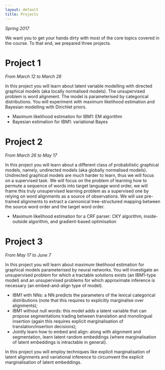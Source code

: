 ```yaml
---
layout: default
title: Projects
---
```


*Spring 2017*

We want you to get your hands dirty with most of the core topics covered in the course. 
To that end, we prepared three projects.

# Project 1 

*From March 12 to March 26*

In this project you will learn about latent variable modelling with directed graphical models (aka locally normalised models).
The unsupervised problem is word alignment. The model is parameterised by categorical distributions. 
You will experiment with maximum likelihood estimation and Bayesian modelling with Dirichlet priors.

* Maximum likelihood estimation for IBM1: EM algorithm
* Bayesian estimation for IBM1: variational Bayes

# Project 2 

*From March 26 to May 17*

In this project you will learn about a different class of probabilistic graphical models, namely, undirected models (aka globally normalised models). 
Undirected graphical models are much harder to learn, thus we will focus on a supervised task. We will focus on the problem of learning how to permute a sequence of words into target language word order, we will frame this truly unsupervised learning problem as a supervised one by relying on word alignments as a source of observations. We will use pre-trained alignments to extract a cannonical tree-structured mapping between the source word order and the target word order. 

* Maximum likelihood estimation for a CRF parser: CKY algorithm, inside-outside algorithm, and gradient-based optimisation

# Project 3

*From May 17 to June 7*

In this project you will learn about maximum likelihood estimation for graphical models parameterised by neural networks.
You will investigate an unsupervised problem for which a tractable solutions exists (an IBM1-type model) and an unsupervised problems for which approximate inference is necessary (an embed-and-align type of model).

* IBM1 with NNs: a NN predicts the parameters of the lexical categorical distributions (note that this requires to explicitly marginalise over alignments);
* IBM1 without null words: this model adds a latent variable that can propose segmentations trading between translation and monolingual insertion (again this requires explicit marginalisation of translation/insertion decisions);
* Jointly learn how to embed and align: along with alignment and segmentation, learn latent random embeddings (where marginalisation of latent embeddings is intractable in general).

In this project you will employ techniques like explicit marginalisation of latent alignments and variational inference to circumvent the explicit marginalisation of latent embeddings.



